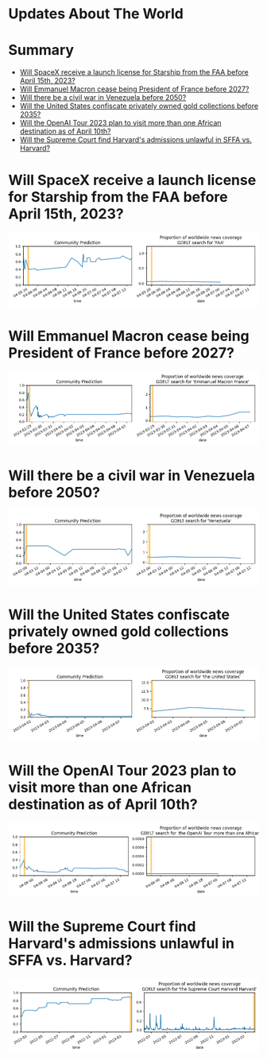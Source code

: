 
Updates About The World
=======================

Summary
=======

* [Will SpaceX receive a launch license for Starship from the FAA before April 15th, 2023?](#will-spacex-receive-a-launch-license-for-starship-from-the-faa-before-april-15th-2023)
* [Will Emmanuel Macron cease being President of France before 2027?](#will-emmanuel-macron-cease-being-president-of-france-before-2027)
* [Will there be a civil war in Venezuela before 2050?](#will-there-be-a-civil-war-in-venezuela-before-2050)
* [Will the United States confiscate privately owned gold collections before 2035?](#will-the-united-states-confiscate-privately-owned-gold-collections-before-2035)
* [Will the OpenAI Tour 2023 plan to visit more than one African destination as of April 10th?](#will-the-openai-tour-2023-plan-to-visit-more-than-one-african-destination-as-of-april-10th)
* [Will the Supreme Court find Harvard's admissions unlawful in SFFA vs. Harvard?](#will-the-supreme-court-find-harvards-admissions-unlawful-in-sffa-vs-harvard)

# Will SpaceX receive a launch license for Starship from the FAA before April 15th, 2023?


![Starship Launch License before Apr 15, 2023?](assets/03.png)
# Will Emmanuel Macron cease being President of France before 2027?


![Macron no longer President before 2027?](assets/04.png)
# Will there be a civil war in Venezuela before 2050?


![Venezuelan Civil War](assets/06.png)
# Will the United States confiscate privately owned gold collections before 2035?


![US Gold Confiscation before 2035](assets/07.png)
# Will the OpenAI Tour 2023 plan to visit more than one African destination as of April 10th?


![OpenAI Tour 2023 to >1 African City?](assets/08.png)
# Will the Supreme Court find Harvard's admissions unlawful in SFFA vs. Harvard?


![SCOTUS Rules Harvard's Admissions Unlawful](assets/09.png)